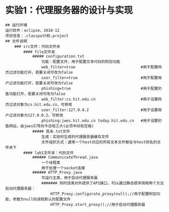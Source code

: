 # 实验1：代理服务器的设计与实现
    ## 运行环境
    运行软件：eclipse，2018-12  
    项目信息：.classpath和.project  
    ## 文件说明
        ### src文件：代码文件夹
            #### file文件夹
                ##### configuration.txt
                    功能：配置文件，用于配置文本代码的附加功能  
                    web_filter=true                             #用于配置网页过滤功能打开，若要关闭可改为false  
                    user_filter=true                            #用于配置用户过滤功能打开，若要关闭可改为false  
                    phishing=true                               #用于配置钓鱼功能打开，若要关闭可改为false  
                    web_filter:cs.hit.edu.cn                    #用于设置网页过滤对象为cs.hit.edu.cn，可修改  
                    user_filter:127.0.0.2                       #用于设置用户过滤对象为127.0.0.2，可修改  
                    phishing:jwes.hit.edu.cn today.hit.edu.cn   #用于设置钓鱼网站，由jwes引导向今日哈工大(必须中间有空格)  
                ##### 其余.txt文件  
                    生成：实验时生成的代理服务器缓存文件  
                    文件组织方式：通常一个host对应的所有文本文件都在与host同名的文件夹下  
            #### lab1文件夹：代码文件
                ###### CommunicateThread.java
                    一个线程类  
                    用于处理一个socket连接  
                ###### HTTP_Proxy.java  
                    可运行主类，用于启动代理服务器  
                    ####### 同时该类对外提供了API接口，可以通过静态顺序调用两个方法启动代理服务器：  
                        HTTP_Proxy.configurate_proxy(null);//用于配置附加功能，参数为null则读取默认的配置文件  
                        HTTP_Proxy.start_proxy();//用于启动代理服务器  